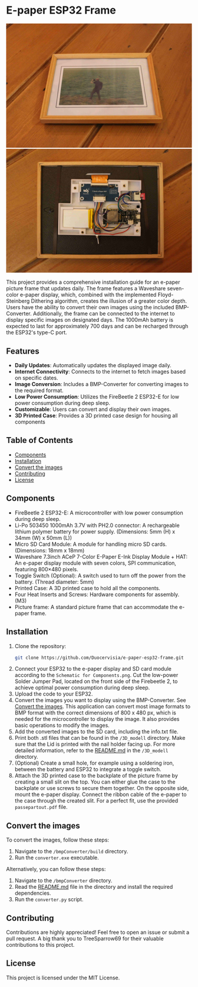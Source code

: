 # E-paper ESP32 Frame

![ESP e-paper frame](images/e-paper-esp32-frame.jpg?raw=true)
![ESP e-paper frame](images/e-paper-esp32-frame-backside.jpg?raw=true)

This project provides a comprehensive installation guide for an e-paper picture frame that updates daily. The frame features a Waveshare seven-color e-paper display, which, combined with the implemented Floyd-Steinberg Dithering algorithm, creates the illusion of a greater color depth. Users have the ability to convert their own images using the included BMP-Converter. Additionally, the frame can be connected to the internet to display specific images on designated days. The 1000mAh battery is expected to last for approximately 700 days and can be recharged through the ESP32's type-C port.

## Features

- **Daily Updates**: Automatically updates the displayed image daily.
- **Internet Connectivity**: Connects to the internet to fetch images based on specific dates.
- **Image Conversion**: Includes a BMP-Converter for converting images to the required format.
- **Low Power Consumption**: Utilizes the FireBeetle 2 ESP32-E for low power consumption during deep sleep.
- **Customizable**: Users can convert and display their own images.
- **3D Printed Case**: Provides a 3D printed case design for housing all components

## Table of Contents

- [Components](#components)
- [Installation](#installation)
- [Convert the images](#convert-the-images)
- [Contributing](#contributing)
- [License](#license)

## Components

- FireBeetle 2 ESP32-E: A microcontroller with low power consumption during deep sleep.
- Li-Po 503450 1000mAh 3.7V with PH2.0 connector: A rechargeable lithium polymer battery for power supply. (Dimensions: 5mm (H) x 34mm (W) x 50mm (L))
- Micro SD Card Module: A module for handling micro SD cards. (Dimensions: 18mm x 18mm)
- Waveshare 7.3inch ACeP 7-Color E-Paper E-Ink Display Module + HAT: An e-paper display module with seven colors, SPI communication, featuring 800×480 pixels.
- Toggle Switch (Optional): A switch used to turn off the power from the battery. (Thread diameter: 5mm)
- Printed Case: A 3D printed case to hold all the components.
- Four Heat Inserts and Screws: Hardware components for assembly. (M3)
- Picture frame: A standard picture frame that can accommodate the e-paper frame.


## Installation

1. Clone the repository:
	```sh
	git clone https://github.com/Duocervisia/e-paper-esp32-frame.git
	```
3. Connect your ESP32 to the e-paper display and SD card module according to the `Schematic for Components.png`. Cut the low-power Solder Jumper Pad, located on the front side of the Firebeetle 2, to achieve optimal power consumption during deep sleep.
4. Upload the code to your ESP32.
5. Convert the images you want to display using the BMP-Converter. See [Convert the images](#convert-the-images). This application can convert most image formats to BMP format with the correct dimensions of 800 x 480 px, which is needed for the microcontroller to display the image. It also provides basic operations to modify the images.
6. Add the converted images to the SD card, including the info.txt file.
8. Print both .stl files that can be found in the `/3D_modell` directory. Make sure that the Lid is printed with the nail holder facing up. For more detailed information, refer to the [README.md](3D_modell/README.md) in the `/3D_modell` directory.
9. (Optional) Create a small hole, for example using a soldering iron, between the battery and ESP32 to integrate a toggle switch.
10. Attach the 3D printed case to the backplate of the picture frame by creating a small slit on the top. You can either glue the case to the backplate or use screws to secure them together. On the opposite side, mount the e-paper display. Connect the ribbon cable of the e-paper to the case through the created slit. For a perfect fit, use the provided `passepartout.pdf` file.

## Convert the images

To convert the images, follow these steps:

1. Navigate to the `/bmpConverter/build` directory.
2. Run the `converter.exe` executable.

Alternatively, you can follow these steps:

1. Navigate to the `/bmpConverter` directory.
2. Read the [README.md](bmpConverter/README.md) file in the directory and install the required dependencies.
3. Run the `converter.py` script.

## Contributing

Contributions are highly appreciated! Feel free to open an issue or submit a pull request. A big thank you to TreeSparrow69 for their valuable contributions to this project.

## License

This project is licensed under the MIT License.
